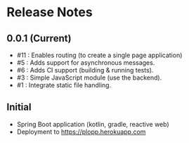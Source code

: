 # Release Notes

## 0.0.1 (Current)

* #11 : Enables routing (to create a single page application)
* #5 : Adds support for asynchronous messages.
* #6 : Adds CI support (building & running tests).
* #3 : Simple JavaScript module (use the backend).
* #1 : Integrate static file handling.

## Initial

* Spring Boot application (kotlin, gradle, reactive web)
* Deployment to https://plopp.herokuapp.com
